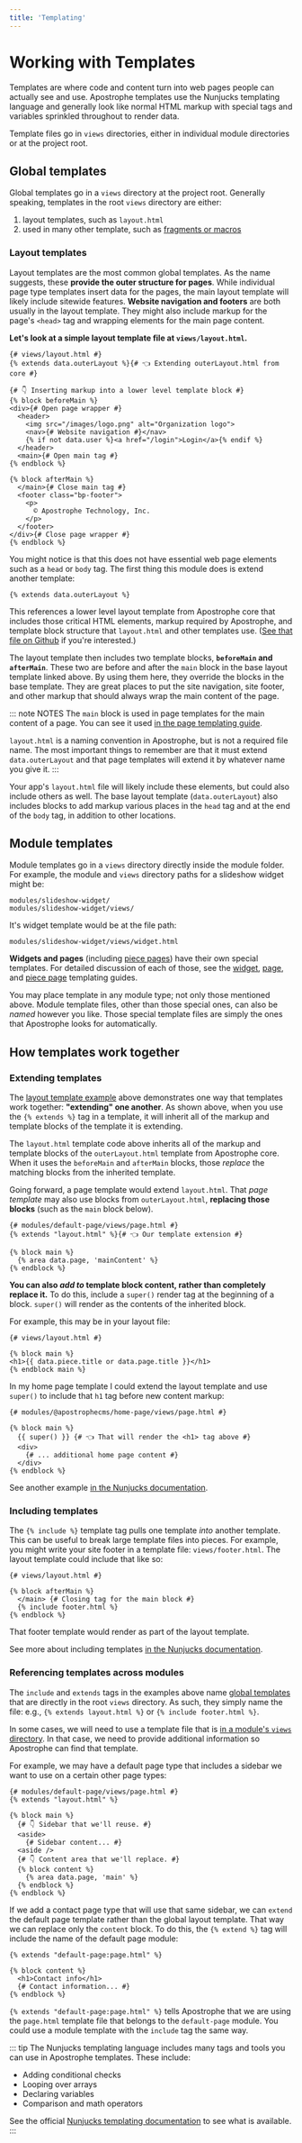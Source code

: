 ```yaml
---
title: 'Templating'
---
```


# Working with Templates

Templates are where code and content turn into web pages people can actually see and use. Apostrophe templates use the Nunjucks templating language and generally look like normal HTML markup with special tags and variables sprinkled throughout to render data.

Template files go in `views` directories, either in individual module directories or at the project root.

## Global templates

Global templates go in a `views` directory at the project root. Generally speaking, templates in the root `views` directory are either:

1. layout templates, such as `layout.html`
2. used in many other template, such as [fragments or macros](/guide/templating/fragments.md)

### Layout templates

Layout templates are the most common global templates. As the name suggests, these **provide the outer structure for pages**. While individual page type templates insert data for the pages, the main layout template will likely include sitewide features. **Website navigation and footers** are both usually in the layout template. They might also include markup for the page's `<head>` tag and wrapping elements for the main page content.

**Let's look at a simple layout template file at `views/layout.html`.**

```django
{# views/layout.html #}
{% extends data.outerLayout %}{# 👈 Extending outerLayout.html from core #}

{# 👇 Inserting markup into a lower level template block #}
{% block beforeMain %}
<div>{# Open page wrapper #}
  <header>
    <img src="/images/logo.png" alt="Organization logo">
    <nav>{# Website navigation #}</nav>
    {% if not data.user %}<a href="/login">Login</a>{% endif %}
  </header>
  <main>{# Open main tag #}
{% endblock %}

{% block afterMain %}
  </main>{# Close main tag #}
  <footer class="bp-footer">
    <p>
      © Apostrophe Technology, Inc.
    </p>
  </footer>
</div>{# Close page wrapper #}
{% endblock %}
```

You might notice is that this does not have essential web page elements such as a `head` or `body` tag. The first thing this module does is extend another template:

```django
{% extends data.outerLayout %}
```

This references a lower level layout template from Apostrophe core that includes those critical HTML elements, markup required by Apostrophe, and template block structure that `layout.html` and other templates use. ([See that file on Github](https://github.com/apostrophecms/apostrophe/blob/3.0/modules/%40apostrophecms/template/views/outerLayoutBase.html) if you're interested.)

The layout template then includes two template blocks, **`beforeMain` and `afterMain`**. These two are before and after the `main` block in the base layout template linked above. By using them here, they override the blocks in the base template. They are great places to put the site navigation, site footer, and other markup that should always wrap the main content of the page.

::: note NOTES
The `main` block is used in page templates for the main content of a page. You can see it used [in the page templating guide](/guide/pages.md#page-template-essentials).

`layout.html` is a naming convention in Apostrophe, but is not a required file name. The most important things to remember are that it must extend `data.outerLayout` and that page templates will extend it by whatever name you give it.
:::

Your app's `layout.html` file will likely include these elements, but could also include others as well. The base layout template (`data.outerLayout`) also includes blocks to add markup various places in the `head` tag and at the end of the `body` tag, in addition to other locations.

## Module templates

Module templates go in a `views` directory directly inside the module folder. For example, the module and `views` directory paths for a slideshow widget might be:

```
modules/slideshow-widget/
modules/slideshow-widget/views/
```

It's widget template would be at the file path:

```
modules/slideshow-widget/views/widget.html
```

**Widgets and pages** (including [piece pages](/guide/piece-pages.md)) have their own special templates. For detailed discussion of each of those, see the [widget](/guide/areas-and-widgets/custom-widgets.md#widget-templates), [page](/guide/pages.md#page-template-essentials), and [piece page](/guide/piece-pages.md#the-index-page-template) templating guides.

You may place template in any module type; not only those mentioned above. Module template files, other than those special ones, can also be *named* however you like. Those special template files are simply the ones that Apostrophe looks for automatically.

## How templates work together

### Extending templates

The [layout template example](#layout-templates) above demonstrates one way that templates work together: **"extending" one another**. As shown above, when you use the `{% extends %}` tag in a template, it will inherit all of the markup and template blocks of the template it is extending.

The `layout.html` template code above inherits all of the markup and template blocks of the `outerLayout.html` template from Apostrophe core. When it uses the `beforeMain` and `afterMain` blocks, those *replace* the matching blocks from the inherited template.

Going forward, a page template would extend `layout.html`. That *page template* may also use blocks from `outerLayout.html`, **replacing those blocks** (such as the `main` block below).

```django
{# modules/default-page/views/page.html #}
{% extends "layout.html" %}{# 👈 Our template extension #}

{% block main %}
  {% area data.page, 'mainContent' %}
{% endblock %}
```

**You can also *add to* template block content, rather than completely replace it.** To do this, include a `super()` render tag at the beginning of a block. `super()` will render as the contents of the inherited block.

For example, this may be in your layout file:

```django
{# views/layout.html #}

{% block main %}
<h1>{{ data.piece.title or data.page.title }}</h1>
{% endblock main %}
```

In my home page template I could extend the layout template and use `super()` to include that `h1` tag before new content markup:

```django
{# modules/@apostrophecms/home-page/views/page.html #}

{% block main %}
  {{ super() }} {# 👈 That will render the <h1> tag above #}
  <div>
    {# ... additional home page content #}
  </div>
{% endblock %}
```

See another example [in the Nunjucks documentation](https://mozilla.github.io/nunjucks/templating.html#template-inheritance).

### Including templates

The `{% include %}` template tag pulls one template *into* another template. This can be useful to break large template files into pieces. For example, you might write your site footer in a template file: `views/footer.html`. The layout template could include that like so:

```django
{# views/layout.html #}

{% block afterMain %}
  </main> {# Closing tag for the main block #}
  {% include footer.html %}
{% endblock %}
```

That footer template would render as part of the layout template.

See more about including templates [in the Nunjucks documentation](https://mozilla.github.io/nunjucks/templating.html#include).

### Referencing templates across modules

The `include` and `extends` tags in the examples above name [global templates](#global-templates) that are directly in the root `views` directory. As such, they simply name the file: e.g., `{% extends layout.html %}` or `{% include footer.html %}`.

In some cases, we will need to use a template file that is [in a module's `views` directory](#module-templates). In that case, we need to provide additional information so Apostrophe can find that template.

For example, we may have a default page type that includes a sidebar we want to use on a certain other page types:

```django
{# modules/default-page/views/page.html #}
{% extends "layout.html" %}

{% block main %}
  {# 👇 Sidebar that we'll reuse. #}
  <aside>
    {# Sidebar content... #}
  <aside />
  {# 👇 Content area that we'll replace. #}
  {% block content %}
    {% area data.page, 'main' %}
  {% endblock %}
{% endblock %}
```

If we add a contact page type that will use that same sidebar, we can `extend` the default page template rather than the global layout template. That way we can replace only the `content` block. To do this, the `{% extend %}` tag will include the name of the default page module:

```django
{% extends "default-page:page.html" %}

{% block content %}
  <h1>Contact info</h1>
  {# Contact information... #}
{% endblock %}
```

`{% extends "default-page:page.html" %}` tells Apostrophe that we are using the `page.html` template file that belongs to the `default-page` module. You could use a module template with the `include` tag the same way.

::: tip
The Nunjucks templating language includes many tags and tools you can use in Apostrophe templates. These include:

- Adding conditional checks
- Looping over arrays
- Declaring variables
- Comparison and math operators

See the official [Nunjucks templating documentation](https://mozilla.github.io/nunjucks/templating.html) to see what is available.
:::